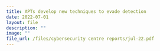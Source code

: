 ```yaml
---
title: APTs develop new techniques to evade detection
date: 2022-07-01
layout: file
description: ""
image: ""
file_url: /files/cybersecurity centre reports/jul-22.pdf
---
```

